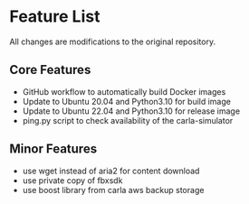 # Feature List 
All changes are modifications to the original repository.

## Core Features
- GitHub workflow to automatically build Docker images
- Update to Ubuntu 20.04 and Python3.10 for build image
- Update to Ubuntu 22.04 and Python3.10 for release image
- ping.py script to check availability of the carla-simulator

## Minor Features
- use wget instead of aria2 for content download
- use private copy of fbxsdk
- use boost library from carla aws backup storage